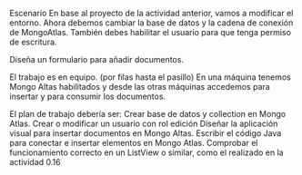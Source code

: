 Escenario
En base al proyecto de la actividad anterior, vamos a modificar el entorno.
Ahora debemos cambiar la base de datos y la cadena de conexión de MongoAtlas.
También debes habilitar el usuario para que tenga permiso de escritura.

Diseña un formulario para añadir documentos.

El trabajo es en equipo. (por filas hasta el pasillo)
En una máquina tenemos Mongo Altas habilitados y desde las otras máquinas accedemos para insertar y para consumir los documentos.

El plan de trabajo debería ser:
Crear base de datos y collection en Mongo Atlas.
Crear o modificar un usuario con rol edición
Diseñar la aplicación visual para insertar documentos en Mongo Altas.
Escribir el código Java para conectar e insertar elementos en Mongo Atlas.
Comprobar el funcionamiento correcto en un ListView o similar, como el realizado en la actividad 0.16
